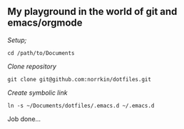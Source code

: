 ## My playground in the world of git and emacs/orgmode

*Setup;*

    cd /path/to/Documents

*Clone repository*

    git clone git@github.com:norrkin/dotfiles.git

*Create symbolic link*

    ln -s ~/Documents/dotfiles/.emacs.d ~/.emacs.d

Job done...
